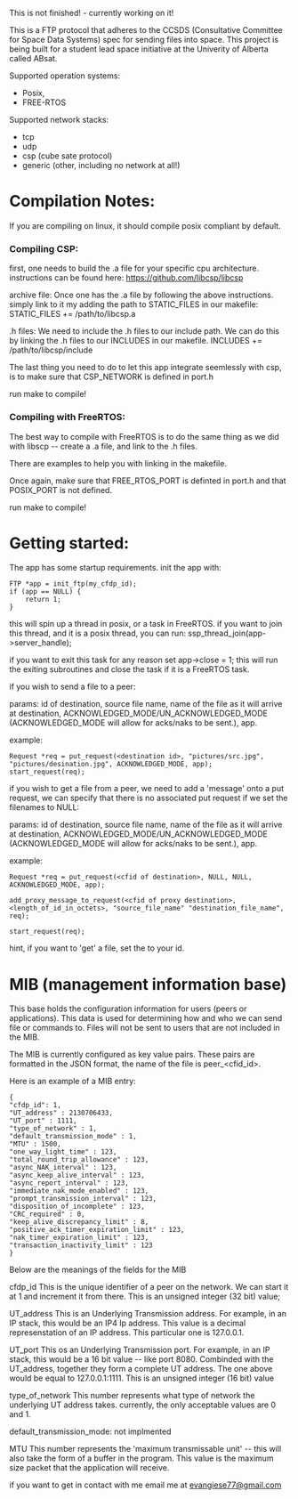 This is not finished! - currently working on it!

This is a FTP protocol that adheres to the CCSDS (Consultative Committee for Space Data Systems) spec for sending files into space. This project is being built for a student lead space initiative at the Univerity of Alberta called ABsat. 

Supported operation systems:
- Posix,
- FREE-RTOS

Supported network stacks:
- tcp
- udp 
- csp (cube sate protocol)
- generic (other, including no network at all!)


# Compilation Notes:

If you are compiling on linux, it should compile posix compliant by default.

### Compiling CSP:
first, one needs to build the .a file for your specific cpu architecture. 
instructions can be found here: https://github.com/libcsp/libcsp

archive file: 
Once one has the .a file by following the above instructions. simply link to it my adding the path to 
STATIC_FILES in our makefile: STATIC_FILES += /path/to/libcsp.a

.h files:
We need to include the .h files to our include path. We can do this 
by linking the .h files to our INCLUDES in our makefile. 
INCLUDES += /path/to/libcsp/include

The last thing you need to do to let this app integrate seemlessly with csp,
is to make sure that CSP_NETWORK is defined in port.h

run make to compile!

### Compiling with FreeRTOS:
The best way to compile with FreeRTOS is to do the same thing as we did 
with libscp -- create a .a file, and link to the .h files.

There are examples to help you with linking in the makefile.

Once again, make sure that FREE_RTOS_PORT is definted in port.h
and that POSIX_PORT is not defined. 

run make to compile!

# Getting started:

The app has some startup requirements. init the app with:

    FTP *app = init_ftp(my_cfdp_id);
    if (app == NULL) {
        return 1;
    }

this will spin up a thread in posix, or a task in FreeRTOS. 
if you want to join this thread, and it is a posix thread, you can run:
ssp_thread_join(app->server_handle);

if you want to exit this task for any reason set app->close = 1;
this will run the exiting subroutines and close the task if it is a FreeRTOS task.

if you wish to send a file to a peer:

params:
id of destination,
source file name,
name of the file as it will arrive at destination,
ACKNOWLEDGED_MODE/UN_ACKNOWLEDGED_MODE (ACKNOWLEDGED_MODE will allow for acks/naks to be sent.),
app.

example:

    Request *req = put_request(<destination id>, "pictures/src.jpg", "pictures/desination.jpg", ACKNOWLEDGED_MODE, app);
    start_request(req);
    
    
if you wish to get a file from a peer, we need to add a 'message' onto a put request,
we can specify that there is no associated put request if we set the filenames to NULL:

params:
id of destination,
source file name,
name of the file as it will arrive at destination,
ACKNOWLEDGED_MODE/UN_ACKNOWLEDGED_MODE (ACKNOWLEDGED_MODE will allow for acks/naks to be sent.),
app.

example:

    Request *req = put_request(<cfid of destination>, NULL, NULL, ACKNOWLEDGED_MODE, app);

    add_proxy_message_to_request(<cfid of proxy destination>, <length_of_id_in_octets>, "source_file_name" "destination_file_name", req);

    start_request(req);
    
hint, if you want to 'get' a file, set the <cfid of proxy destination> to your id.

# MIB (management information base)
    
This base holds the configuration information for users (peers or applications).
This data is used for determining how and who we can send file or commands
to. Files will not be sent to users that are not included in the MIB.

The MIB is currently configured as key value pairs. These pairs are formatted
in the JSON format, the name of the file is peer_<cfid_id>. 

Here is an example of a MIB entry:

    {
    "cfdp_id": 1,
    "UT_address" : 2130706433,
    "UT_port" : 1111,
    "type_of_network" : 1,
    "default_transmission_mode" : 1,
    "MTU" : 1500,
    "one_way_light_time" : 123,
    "total_round_trip_allowance" : 123,
    "async_NAK_interval" : 123,
    "async_keep_alive_interval" : 123,
    "async_report_interval" : 123,
    "immediate_nak_mode_enabled" : 123,
    "prompt_transmission_interval" : 123,
    "disposition_of_incomplete" : 123,
    "CRC_required" : 0,
    "keep_alive_discrepancy_limit" : 8,
    "positive_ack_timer_expiration_limit" : 123,
    "nak_timer_expiration_limit" : 123,
    "transaction_inactivity_limit" : 123
    }


Below are the meanings of the fields for the MIB

cfdp_id
    This is the unique identifier of a peer on the network. We can start it at 1
    and increment it from there. This is an unsigned integer (32 bit) value;


UT_address
    This is an Underlying Transmission address. For example, in an IP stack, this
    would be an IP4 Ip address. This value is a decimal represenstation of an IP
    address. This particular one is 127.0.0.1. 


UT_port
    This os an Underlying Transmission port. For example, in an IP stack, this
    would be a 16 bit value -- like port 8080. Combinded with the UT_address, 
    together they form a complete UT address. The one above would be equal to
    127.0.0.1:1111. This is an unsigned integer (16 bit) value

type_of_network
    This number represents what type of network the underlying UT address takes.
    currently, the only acceptable values are 0 and 1.

default_transmission_mode:
    not implmented

MTU
    This number represents the 'maximum transmissable unit' -- this will also
    take the form of a buffer in the program. This value is the maximum size 
    packet that the application will receive. 



if you want to get in contact with me
email me at evangiese77@gmail.com
